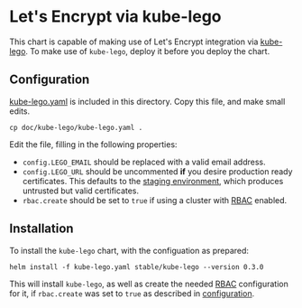 # Let's Encrypt via kube-lego

This chart is capable of making use of Let's Encrypt integration via [kube-lego][]. To make use of `kube-lego`, deploy it before you deploy the chart.

## Configuration

[kube-lego.yaml](kube-lego.yaml) is included in this directory. Copy this file, and make small edits.

```
cp doc/kube-lego/kube-lego.yaml .
```

Edit the file, filling in the following properties:
- `config.LEGO_EMAIL` should be replaced with a valid email address.
- `config.LEGO_URL` should be uncommented **if** you desire production ready certificates. This defaults to the [staging environment](https://letsencrypt.org/docs/staging-environment/), which produces untrusted but valid certificates.
- `rbac.create` should be set to `true` if using a cluster with [RBAC][] enabled.

## Installation

To install the `kube-lego` chart, with the configuation as prepared:

```
helm install -f kube-lego.yaml stable/kube-lego --version 0.3.0
```

This will install `kube-lego`, as well as create the needed [RBAC][] configuration for it, if `rbac.create` was set to `true` as described in [configuration](#configuration).

[kube-lego]: https://github.com/kubernetes/charts/blob/master/stable/kube-lego/README.md
[RBAC]: https://kubernetes.io/docs/admin/authorization/rbac/
[namespace]: https://kubernetes.io/docs/concepts/overview/working-with-objects/namespaces/
